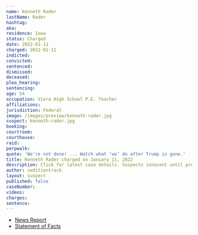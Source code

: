 ```yaml
---
name: Kenneth Rader
lastName: Rader
hashtag:
aka:
residence: Iowa
status: Charged
date: 2022-01-11
charged: 2022-01-11
indicted:
convicted:
sentenced:
dismissed:
deceased:
plea_hearing:
sentencing:
age: 54
occupation: Viera High School P.E. Teacher
affiliations:
jurisdiction: Federal
image: /images/preview/kenneth-rader.jpg
suspect: kenneth-rader.jpg
booking:
courtroom:
courthouse:
raid:
perpwalk:
quote: 'We’re not done! ... Watch what ‘we’ do after Trump is gone.'
title: Kenneth Rader charged on January 11, 2022
description: Click for latest case details. Suspects innocent until proven guilty.
author: seditiontrack
layout: suspect
published: false
caseNumber:
videos:
charges:
sentence:
---
```


- [News Report](https://www.mynews13.com/fl/orlando/news/2021/07/07/kenneth-reda-viera-high-school-teacher-charged-in-capitol-riot-investigation)
- [Statement of Facts](https://extremism.gwu.edu/sites/g/files/zaxdzs2191/f/Kenneth%20Rader%20Statement%20of%20Facts.pdf)
